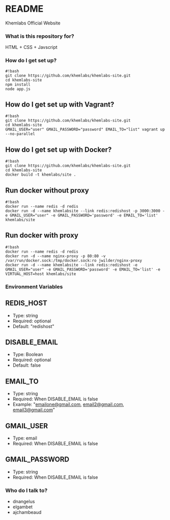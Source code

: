 # README #

Khemlabs Official Website

### What is this repository for? ###

HTML + CSS + Javscript

### How do I get set up? ###

```
#!bash
git clone https://github.com/khemlabs/khemlabs-site.git
cd khemlabs-site
npm install
node app.js
```
## How do I get set up with Vagrant? ##

```
#!bash
git clone https://github.com/khemlabs/khemlabs-site.git
cd khemlabs-site
GMAIL_USER="user" GMAIL_PASSWORD="password" EMAIL_TO="list" vagrant up --no-parallel
```

## How do I get set up with Docker? ##

```
#!bash
git clone https://github.com/khemlabs/khemlabs-site.git
cd khemlabs-site
docker build -t khemlabs/site .
```

## Run docker without proxy ##

```
#!bash
docker run --name redis -d redis
docker run -d --name khemlabsite --link redis:redishost -p 3000:3000 -e GMAIL_USER="user" -e GMAIL_PASSWORD='password' -e EMAIL_TO='list' khemlabs/site
```

## Run docker with proxy ##

```
#!bash
docker run --name redis -d redis
docker run -d --name nginx-proxy -p 80:80 -v /var/run/docker.sock:/tmp/docker.sock:ro jwilder/nginx-proxy
docker run -d --name khemlabsite --link redis:redishost -e GMAIL_USER="user" -e GMAIL_PASSWORD='password' -e EMAIL_TO='list' -e VIRTUAL_HOST=host khemlabs/site
```

### Environment Variables ###

## REDIS_HOST ##

* Type: string
* Required: optional
* Default: "redishost"

## DISABLE_EMAIL ##

* Type: Boolean
* Required: optional
* Default: false

## EMAIL_TO ##

* Type: string
* Required: When DISABLE_EMAIL is false
* Example: "emailone@gmail.com, email2@gmail.com, email3@gmail.com"

## GMAIL_USER ##

* Type: email
* Required: When DISABLE_EMAIL is false

## GMAIL_PASSWORD ##

* Type: string
* Required: When DISABLE_EMAIL is false

### Who do I talk to? ###

* dnangelus
* elgambet
* ajchambeaud
